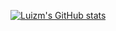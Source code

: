 [![Luizm's GitHub stats](https://github-readme-stats.vercel.app/api?username=luizm)](https://github.com/luizm/github-readme-stats)

